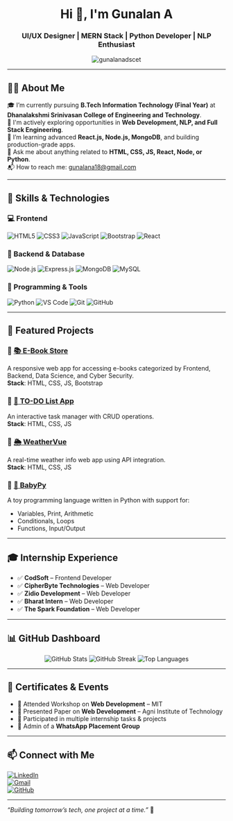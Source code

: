 <h1 align="center">Hi 👋, I'm Gunalan A</h1>
<h3 align="center">UI/UX Designer | MERN Stack | Python Developer | NLP Enthusiast</h3>

<p align="center">
  <img src="https://komarev.com/ghpvc/?username=gunalanadscet&label=Profile%20views&color=0e75b6&style=flat" alt="gunalanadscet" />
</p>

---

## 👨‍💻 About Me

🎓 I’m currently pursuing **B.Tech Information Technology (Final Year)** at **Dhanalakshmi Srinivasan College of Engineering and Technology**.  
💼 I'm actively exploring opportunities in **Web Development, NLP, and Full Stack Engineering**.  
🌱 I’m learning advanced **React.js, Node.js, MongoDB**, and building production-grade apps.  
💬 Ask me about anything related to **HTML, CSS, JS, React, Node, or Python**.  
📬 How to reach me: gunalana18@gmail.com  

---

## 🚀 Skills & Technologies

### 💻 Frontend
![HTML5](https://img.shields.io/badge/HTML5-E34F26?style=flat&logo=html5&logoColor=white)
![CSS3](https://img.shields.io/badge/CSS3-1572B6?style=flat&logo=css3&logoColor=white)
![JavaScript](https://img.shields.io/badge/JavaScript-F7DF1E?style=flat&logo=javascript&logoColor=black)
![Bootstrap](https://img.shields.io/badge/Bootstrap-7952B3?style=flat&logo=bootstrap&logoColor=white)
![React](https://img.shields.io/badge/React-20232A?style=flat&logo=react&logoColor=61DAFB)

### 🧠 Backend & Database
![Node.js](https://img.shields.io/badge/Node.js-339933?style=flat&logo=node.js&logoColor=white)
![Express.js](https://img.shields.io/badge/Express.js-000000?style=flat&logo=express&logoColor=white)
![MongoDB](https://img.shields.io/badge/MongoDB-4EA94B?style=flat&logo=mongodb&logoColor=white)
![MySQL](https://img.shields.io/badge/MySQL-00758F?style=flat&logo=mysql&logoColor=white)

### 🐍 Programming & Tools
![Python](https://img.shields.io/badge/Python-3776AB?style=flat&logo=python&logoColor=white)
![VS Code](https://img.shields.io/badge/VSCode-007ACC?style=flat&logo=visual-studio-code&logoColor=white)
![Git](https://img.shields.io/badge/Git-F05032?style=flat&logo=git&logoColor=white)
![GitHub](https://img.shields.io/badge/GitHub-181717?style=flat&logo=github&logoColor=white)

---

## 📁 Featured Projects

### 🔹 [📚 E-Book Store](https://github.com/gunalanadscet)  
A responsive web app for accessing e-books categorized by Frontend, Backend, Data Science, and Cyber Security.  
**Stack**: HTML, CSS, JS, Bootstrap

### 🔹 [📝 TO-DO List App](https://github.com/gunalanadscet)  
An interactive task manager with CRUD operations.  
**Stack**: HTML, CSS, JS

### 🔹 [🌦 WeatherVue](https://github.com/gunalanadscet)  
A real-time weather info web app using API integration.  
**Stack**: HTML, CSS, JS

### 🔹 [🧪 BabyPy](https://github.com/gunalanadscet)  
A toy programming language written in Python with support for:
- Variables, Print, Arithmetic
- Conditionals, Loops
- Functions, Input/Output

---

## 🎓 Internship Experience

- ✅ **CodSoft** – Frontend Developer
- ✅ **CipherByte Technologies** – Web Developer
- ✅ **Zidio Development** – Web Developer
- ✅ **Bharat Intern** – Web Developer
- ✅ **The Spark Foundation** – Web Developer

---

## 📊 GitHub Dashboard

<p align="center">
  <img src="https://github-readme-stats.vercel.app/api?username=gunalanadscet&show_icons=true&theme=tokyonight" alt="GitHub Stats" />
  <img src="https://github-readme-streak-stats.herokuapp.com/?user=gunalanadscet&theme=tokyonight" alt="GitHub Streak" />
  <img src="https://github-readme-stats.vercel.app/api/top-langs/?username=gunalanadscet&layout=compact&theme=tokyonight" alt="Top Languages" />
</p>

---

## 🧾 Certificates & Events
- 🧾 Attended Workshop on **Web Development** – MIT
- 🧾 Presented Paper on **Web Development** – Agni Institute of Technology
- 🧾 Participated in multiple internship tasks & projects
- 📱 Admin of a **WhatsApp Placement Group**

---

## 📫 Connect with Me

[![LinkedIn](https://img.shields.io/badge/LinkedIn-0077B5?style=flat&logo=linkedin&logoColor=white)](https://www.linkedin.com/in/gunalana18)  
[![Gmail](https://img.shields.io/badge/Gmail-D14836?style=flat&logo=gmail&logoColor=white)](mailto:gunalana18@gmail.com)  
[![GitHub](https://img.shields.io/badge/GitHub-181717?style=flat&logo=github&logoColor=white)](https://github.com/Gunalan183)

---

_“Building tomorrow’s tech, one project at a time.”_ 🚀
